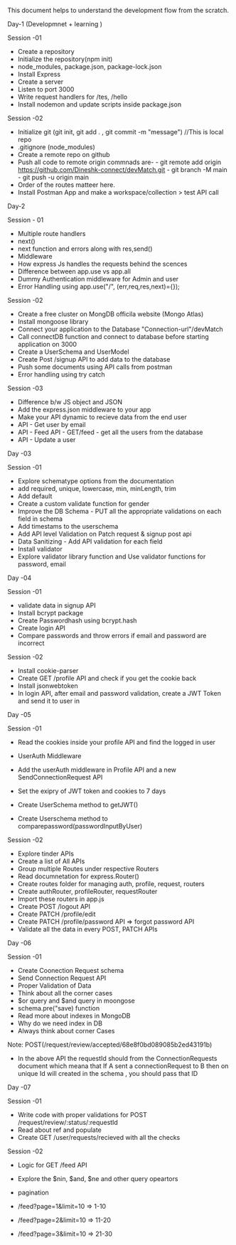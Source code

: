 This document helps to understand the development flow from the scratch.

Day-1
    (Developmnet + learning )

Session -01

- Create a repository
- Initialize the repository(npm init)
- node_modules, package.json, package-lock.json
- Install Express
- Create a server
- Listen to port 3000
- Write request handlers for /tes, /hello
- Install nodemon and update scripts inside package.json

Session -02

- Initialize git (git init, git add . , git commit -m "message") //This is local repo 
- .gitignore (node_modules)
- Create a remote repo on github
- Push all code to remote origin
         commnads are-
         - git remote add origin https://github.com/Dineshk-connect/devMatch.git
         - git branch -M main
         - git push -u origin main
- Order of the routes matteer here.
- Install Postman App and make a workspace/collection > test API call

Day-2 

Session - 01

- Multiple route handlers
- next()
- next function and errors along with res,send()
- Middleware
- How express Js  handles the requests behind the scences
- Difference between app.use vs app.all
- Dummy Authentication middleware for Admin and user
- Error Handling using app.use("/", (err,req,res,next)={});

Session -02
 
- Create a free cluster on MongDB officila website (Mongo Atlas)
- Install mongoose library
- Connect your application to the Database "Connection-url"/devMatch
- Call connectDB function and connect to database before starting application on 3000
- Create a UserSchema and UserModel
- Create Post /signup API to add data to the database
- Push some documents using API calls from postman
- Error handling using try catch

Session -03

- Difference b/w JS object and JSON
- Add the express.json middleware to your app
- Make your API dynamic to recieve data from the end user
- API - Get user by email
- API - Feed API - GET/feed - get all the users from the database
- API - Update a user


Day -03

Session -01

- Explore schematype options from the documentation 
- add required, unique, lowercase, min, minLength, trim 
- Add default
- Create a custom validate function for gender
- Improve the DB Schema - PUT all the appropriate validations on each field in schema
- Add timestams to the userschema
- Add API level Validation on Patch request & signup post api
- Data Sanitizing - Add API validation for each field
- Install validator
- Explore validator library function and Use validator functions for password, email 



Day -04

Session -01

- validate data in signup API
- Install bcrypt package
- Create Passwordhash using bcrypt.hash 
- Create login API
- Compare passwords and throw errors if email and password are incorrect

Session -02

- Install cookie-parser
- Create GET /profile  API and check if you get the cookie back 
- Install jsonwebtoken
- In login API, after email and password validation, create a JWT Token and send it to user in 

Day -05

Session -01

- Read the cookies inside your profile API and find the logged in user
- UserAuth Middleware
- Add the userAuth middleware in Profile API and a new SendConnectionRequest API
- Set the exipry of JWT token and cookies to 7 days

- Create UserSchema method to getJWT()
- Create Userschema method to comparepassword(passwordInputByUser)

Session -02

- Explore tinder APIs
- Create a list of All APIs
- Group multiple Routes under respective Routers
- Read documnetation for express.Router()
- Create routes folder for managing auth, profile, request, routers
- Create authRouter, profileRouter, requestRouter
- Import these routers in app.js
- Create POST /logout API
- Create PATCH /profile/edit
- Create PATCH /profile/password API => forgot password API
- Validate all the data in every POST, PATCH APIs


Day -06

Session -01

- Create Coonection Request schema
- Send Connection Request API
- Proper Validation of Data 
- Think about all the corner cases
- $or query and $and query in moongose
- schema.pre("save) function
- Read more about indexes in MongoDB
- Why do we need index in DB
- Always think about corner Cases

Note: POST(/request/review/accepted/68e8f0bd089085b2ed43191b)
- In the above API the requestId should from the ConnectionRequests document which meana that If A sent a connectionRequest to B 
  then on unique Id will created in the schema , you should pass that ID


Day -07

Session -01

- Write code with proper validations for POST /request/review/:status/:requestId
- Read about ref and populate 
- Create GET /user/requests/recieved with all the checks

Session -02

- Logic for GET /feed API
- Explore the $nin, $and, $ne and other query opeartors
- pagination

- /feed?page=1&limit=10 => 1-10
- /feed?page=2&limit=10 => 11-20
- /feed?page=3&limit=10 => 21-30
